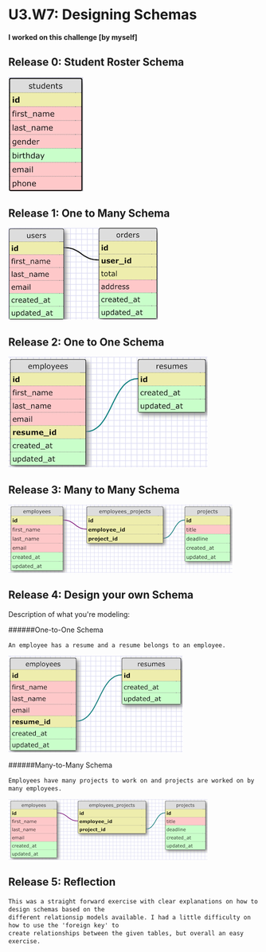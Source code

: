 # U3.W7: Designing Schemas


#### I worked on this challenge [by myself]


## Release 0: Student Roster Schema
<!-- display your image inline here -->
![Student Roster Schema](https://raw.githubusercontent.com/absarora/phase_0_unit_3/master/week_7/imgs/student_roster.png)


## Release 1: One to Many Schema
<!-- display your image inline here -->
![One to Many Schema](https://raw.githubusercontent.com/absarora/phase_0_unit_3/master/week_7/imgs/one-to-many.png)

## Release 2: One to One Schema
<!-- display your image inline here -->
![One to One Schema](https://raw.githubusercontent.com/absarora/phase_0_unit_3/master/week_7/imgs/one-to-one.png)

## Release 3: Many to Many Schema
<!-- display your image inline here -->
![Many to Many Schema](https://raw.githubusercontent.com/absarora/phase_0_unit_3/master/week_7/imgs/many-to-many.png)

## Release 4: Design your own Schema
Description of what you're modeling: 

<!-- display your one-to-one image inline here -->
######One-to-One Schema
```
An employee has a resume and a resume belongs to an employee.
```
![One to One Schema](https://raw.githubusercontent.com/absarora/phase_0_unit_3/master/week_7/imgs/one-to-one1.png)
<!-- display your many-to-many image inline here -->
######Many-to-Many Schema
```
Employees have many projects to work on and projects are worked on by many employees.
```
![Many to Many Schema](https://raw.githubusercontent.com/absarora/phase_0_unit_3/master/week_7/imgs/many-to-many1.png)

## Release 5: Reflection

```
This was a straight forward exercise with clear explanations on how to design schemas based on the
different relationsip models available. I had a little difficulty on how to use the 'foreign key' to
create relationships between the given tables, but overall an easy exercise.
```
